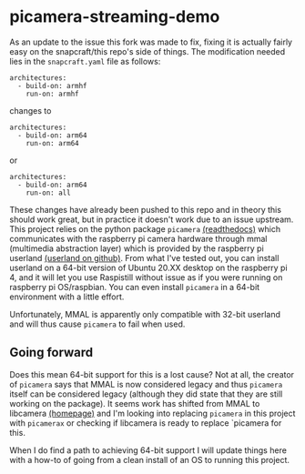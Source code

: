 # picamera-streaming-demo

As an update to the issue this fork was made to fix, fixing it is actually fairly easy on the snapcraft/this repo's side of things. 
The modification needed lies in the `snapcraft.yaml` file as follows:

```
architectures:
  - build-on: armhf
    run-on: armhf
```
changes to 
```
architectures:
  - build-on: arm64
    run-on: arm64
```
or
```
architectures:
  - build-on: arm64
    run-on: all
```
These changes have already been pushed to this repo and in theory this should work great, but in practice it doesn't work due to an issue upstream. This project relies on the python package 
`picamera` [(readthedocs)](https://picamera.readthedocs.io/) which communicates with the raspberry pi camera hardware through mmal (multimedia abstraction layer) 
which is provided by the raspberry pi userland [(userland on github)](https://github.com/raspberrypi/userland). From what I've tested out, you can install userland 
on a 64-bit version of Ubuntu 20.XX desktop on the raspberry pi 4, and it will let you use Raspistill without issue as if you were running on raspberry pi OS/raspbian. 
You can even install `picamera` in a 64-bit environment with a little effort. 

Unfortunately, MMAL is apparently only compatible with 32-bit userland and will thus cause `picamera` to fail when used. 

## Going forward 

Does this mean 64-bit support for this is a lost cause? Not at all, the creator of `picamera` says that MMAL is now considered legacy and thus `picamera` 
itself can be considered legacy (although they did state that they are still working on the package). It seems work has shifted from MMAL to 
libcamera [(homepage)](https://www.libcamera.org/) and I'm looking into replacing `picamera` in this project with `picamerax` or checking if 
libcamera is ready to replace `picamera for this.

When I do find a path to achieving 64-bit support I will update things here with a how-to of going from a clean install of an OS to running this project.
